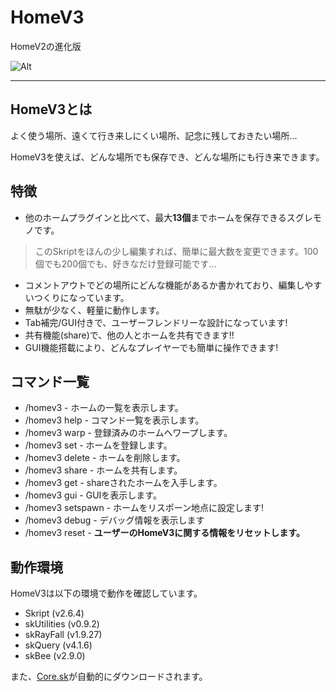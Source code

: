 # HomeV3
HomeV2の進化版


![Alt](https://repobeats.axiom.co/api/embed/8d916b03257bef9565246db35c0798a0eba297c1.svg "Repobeats analytics image")

***

## HomeV3とは

よく使う場所、遠くて行き来しにくい場所、記念に残しておきたい場所...

HomeV3を使えば、どんな場所でも保存でき、どんな場所にも行き来できます。

## 特徴
* 他のホームプラグインと比べて、最大**13個**までホームを保存できるスグレモノです。
> このSkriptをほんの少し編集すれば、簡単に最大数を変更できます。100個でも200個でも、好きなだけ登録可能です...
* コメントアウトでどの場所にどんな機能があるか書かれており、編集しやすいつくりになっています。
* 無駄が少なく、軽量に動作します。
* Tab補完/GUI付きで、ユーザーフレンドリーな設計になっています!
* 共有機能(share)で、他の人とホームを共有できます!!
* GUI機能搭載により、どんなプレイヤーでも簡単に操作できます!

## コマンド一覧
* /homev3 - ホームの一覧を表示します。
* /homev3 help - コマンド一覧を表示します。
* /homev3 warp - 登録済みのホームへワープします。
* /homev3 set - ホームを登録します。
* /homev3 delete - ホームを削除します。
* /homev3 share - ホームを共有します。
* /homev3 get - shareされたホームを入手します。
* /homev3 gui - GUIを表示します。
* /homev3 setspawn - ホームをリスポーン地点に設定します!
* /homev3 debug - デバッグ情報を表示します
* /homev3 reset - **ユーザーのHomeV3に関する情報をリセットします。**

## 動作環境
HomeV3は以下の環境で動作を確認しています。

* Skript (v2.6.4)
* skUtilities (v0.9.2)
* skRayFall (v1.9.27)
* skQuery (v4.1.6)
* skBee (v2.9.0)

また、[Core.sk](https://github.com/MCSV-Network/Core)が自動的にダウンロードされます。

